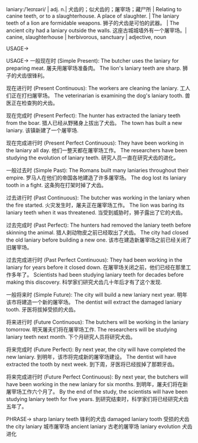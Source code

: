 laniary:/ˈleɪnɪəri/ | adj. n.|  犬齿的；似犬齿的；屠宰场；藏尸所 | Relating to canine teeth, or to a slaughterhouse.  A place of slaughter. | The laniary teeth of a lion are formidable weapons. 狮子的犬齿是可怕的武器。  | The ancient city had a laniary outside the walls. 这座古城城墙外有一个屠宰场。|  canine, slaughterhouse | herbivorous, sanctuary | adjective, noun

USAGE->

USAGE->
一般现在时 (Simple Present):
The butcher uses the laniary for preparing meat.  屠夫用屠宰场准备肉。
The lion's laniary teeth are sharp. 狮子的犬齿很锋利。


现在进行时 (Present Continuous):
The workers are cleaning the laniary. 工人们正在打扫屠宰场。
The veterinarian is examining the dog's laniary tooth. 兽医正在检查狗的犬齿。


现在完成时 (Present Perfect):
The hunter has extracted the laniary teeth from the boar. 猎人已经从野猪身上拔出了犬齿。
The town has built a new laniary. 该镇新建了一个屠宰场.


现在完成进行时 (Present Perfect Continuous):
They have been working in the laniary all day. 他们一整天都在屠宰场工作。
The researchers have been studying the evolution of laniary teeth. 研究人员一直在研究犬齿的进化。


一般过去时 (Simple Past):
The Romans built many laniaries throughout their empire. 罗马人在他们的帝国各地建造了许多屠宰场。
The dog lost its laniary tooth in a fight. 这条狗在打架时掉了犬齿。


过去进行时 (Past Continuous):
The butcher was working in the laniary when the fire started. 火灾发生时，屠夫正在屠宰场工作。
The lion was baring its laniary teeth when it was threatened. 当受到威胁时，狮子露出了它的犬齿。


过去完成时 (Past Perfect):
The hunters had removed the laniary teeth before skinning the animal. 猎人剥动物皮之前已经取出了犬齿。
The city had closed the old laniary before building a new one.  该市在建造新屠宰场之前已经关闭了旧屠宰场。


过去完成进行时 (Past Perfect Continuous):
They had been working in the laniary for years before it closed down.  在屠宰场关闭之前，他们已经在那里工作多年了。
Scientists had been studying laniary teeth for decades before making this discovery. 科学家们研究犬齿几十年后才有了这个发现.


一般将来时 (Simple Future):
The city will build a new laniary next year.  明年该市将建造一个新的屠宰场。
The dentist will extract the damaged laniary tooth. 牙医将拔掉受损的犬齿。


将来进行时 (Future Continuous):
The butchers will be working in the laniary tomorrow. 明天屠夫们将在屠宰场工作.
The researchers will be studying laniary teeth next month. 下个月研究人员将研究犬齿。


将来完成时 (Future Perfect):
By next year, the city will have completed the new laniary. 到明年，该市将完成新的屠宰场建设。
The dentist will have extracted the tooth by next week. 到下周，牙医将已经拔掉了那颗牙齿。


将来完成进行时 (Future Perfect Continuous):
By next year, the butchers will have been working in the new laniary for six months. 到明年，屠夫们将在新屠宰场工作六个月了。
By the end of the study, the scientists will have been studying laniary teeth for five years. 到研究结束时，科学家们将已经研究犬齿五年了。



PHRASE->
sharp laniary teeth 锋利的犬齿
damaged laniary tooth 受损的犬齿
the city laniary 城市屠宰场
ancient laniary 古老的屠宰场
laniary evolution 犬齿进化
